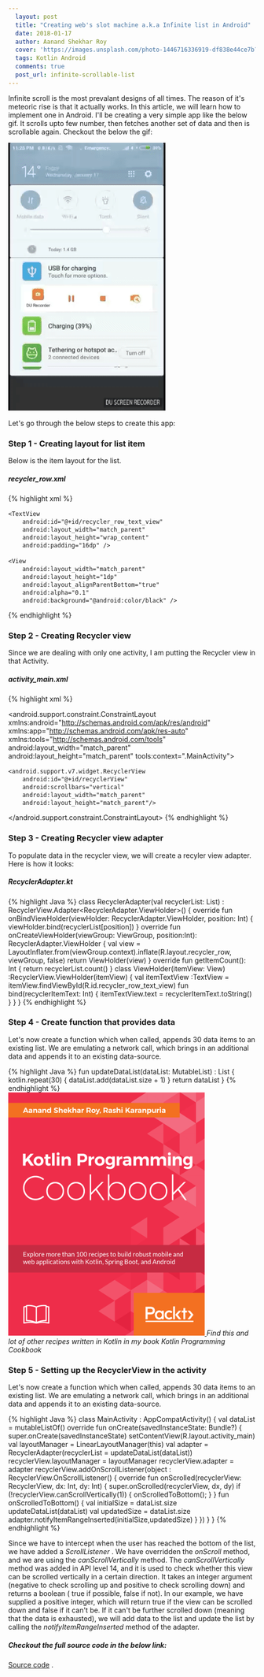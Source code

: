 ```yaml
---
  layout: post
  title: "Creating web's slot machine a.k.a Infinite list in Android"
  date: 2018-01-17
  author: Aanand Shekhar Roy
  cover: 'https://images.unsplash.com/photo-1446716336919-df838e44ce7b?crop=entropy&dpr=2&fit=crop&fm=jpg&h=475&ixjsv=2.1.0&ixlib=rb-0.3.5&q=50&w=1250'
  tags: Kotlin Android
  comments: true
  post_url: infinite-scrollable-list
---
```


Infinite scroll is the most prevalant designs of all times. The reason of it's meteoric rise is that it actually works. In this article, we will learn how to implement one in Android.
I'll be creating a very simple app like the below gif. It scrolls upto few number, then fetches another set of data and then is scrollable again. Checkout the below the gif:

![Infinite scroll gif](/assets/img/infinite-scroll.gif)

Let's go through the below steps to create this app:

### Step 1 - Creating layout for list item

Below is the item layout for the list.
##### recycler_row.xml

{% highlight xml %}
<?xml version="1.0" encoding="utf-8"?>
<LinearLayout xmlns:android="http://schemas.android.com/apk/res/android"
    android:layout_width="match_parent"
    android:orientation="vertical"
    android:layout_height="wrap_content">

    <TextView
        android:id="@+id/recycler_row_text_view"
        android:layout_width="match_parent"
        android:layout_height="wrap_content"
        android:padding="16dp" />

    <View
        android:layout_width="match_parent"
        android:layout_height="1dp"
        android:layout_alignParentBottom="true"
        android:alpha="0.1"
        android:background="@android:color/black" />
</LinearLayout>
{% endhighlight %}

### Step 2 - Creating Recycler view
Since we are dealing with only one activity, I am putting the Recycler view in that Activity.
##### activity_main.xml

{% highlight xml %}
<?xml version="1.0" encoding="utf-8"?>
<android.support.constraint.ConstraintLayout xmlns:android="http://schemas.android.com/apk/res/android"
    xmlns:app="http://schemas.android.com/apk/res-auto"
    xmlns:tools="http://schemas.android.com/tools"
    android:layout_width="match_parent"
    android:layout_height="match_parent"
    tools:context=".MainActivity">

    <android.support.v7.widget.RecyclerView
        android:id="@+id/recyclerView"
        android:scrollbars="vertical"
        android:layout_width="match_parent"
        android:layout_height="match_parent"/>

</android.support.constraint.ConstraintLayout>
{% endhighlight %}

### Step 3 - Creating Recycler view adapter
To populate data in the recycler view, we will create a recyler view adapter. Here is how it looks:
##### RecyclerAdapter.kt

{% highlight Java %}
class RecyclerAdapter(val recyclerList: List<Int>) : RecyclerView.Adapter<RecyclerAdapter.ViewHolder>() {
  override fun onBindViewHolder(viewHolder: RecyclerAdapter.ViewHolder, position: Int) {
    viewHolder.bind(recyclerList[position])
  }
  override fun onCreateViewHolder(viewGroup: ViewGroup, position:Int): RecyclerAdapter.ViewHolder {
    val view = LayoutInflater.from(viewGroup.context).inflate(R.layout.recycler_row, viewGroup, false)
    return ViewHolder(view)
  }
  override fun getItemCount(): Int {
    return recyclerList.count()
  }
  class ViewHolder(itemView: View) :RecyclerView.ViewHolder(itemView) {
    val itemTextView :TextView = itemView.findViewById(R.id.recycler_row_text_view)
    fun bind(recyclerItemText: Int) {
      itemTextView.text = recyclerItemText.toString()
    }
  }
}
{% endhighlight %}


### Step 4 - Create function that provides data
Let's now create a function which when called, appends 30 data items to an existing list. We are emulating a network call, which brings in an additional data and appends it to an existing data-source.


{% highlight Java %}
fun updateDataList(dataList: MutableList<Int>) : List<Int> {
  kotlin.repeat(30) {
    dataList.add(dataList.size + 1)
  }
  return dataList
}
{% endhighlight %}
<a href="https://www.packtpub.com/application-development/kotlin-programming-cookbook">
  <img src="/assets/img/cookbook.png"/>
</a>
*Find this and lot of other recipes written in Kotlin in my book Kotlin Programming Cookbook*

### Step 5 - Setting up the RecyclerView in the activity
Let's now create a function which when called, appends 30 data items to an existing list. We are emulating a network call, which brings in an additional data and appends it to an existing data-source.


{% highlight Java %}
class MainActivity : AppCompatActivity() {
  val dataList = mutableListOf<Int>()
  override fun onCreate(savedInstanceState: Bundle?) {
    super.onCreate(savedInstanceState)
    setContentView(R.layout.activity_main)
    val layoutManager = LinearLayoutManager(this)
    val adapter = RecyclerAdapter(recyclerList =
      updateDataList(dataList))
    recyclerView.layoutManager = layoutManager
    recyclerView.adapter = adapter
    recyclerView.addOnScrollListener(object :
        RecyclerView.OnScrollListener() {
          override fun onScrolled(recyclerView: RecyclerView, dx:
            Int, dy: Int) {
              super.onScrolled(recyclerView, dx, dy)
              if (!recyclerView.canScrollVertically(1)) {
                onScrolledToBottom();
              }
            }
            fun onScrolledToBottom() {
              val initialSize = dataList.size
              updateDataList(dataList)
              val updatedSize = dataList.size
              adapter.notifyItemRangeInserted(initialSize,updatedSize)
            }
            })
          }
        }
{% endhighlight %}

Since we have to intercept when the user has reached the bottom of the list, we have added
a *ScrollListener* . We have overridden the *onScroll* method, and we are using
the *canScrollVertically* method. The *canScrollVertically* method was added in
API level 14, and it is used to check whether this view can be scrolled vertically in a certain
direction. It takes an integer argument (negative to check scrolling up and positive to check
scrolling down) and returns a boolean ( true if possible, false if not). In our example, we
have supplied a positive integer, which will return true if the view can be scrolled down
and false if it can't be. If it can't be further scrolled down (meaning that the data is
exhausted), we will add data to the list and update the list by calling
the *notifyItemRangeInserted* method of the adapter.

##### Checkout the full source code in the below link:
[Source code](https://gitlab.com/aanandshekharroy/Anko-examples/tree/6-endless-list-using-recycler-view) .
